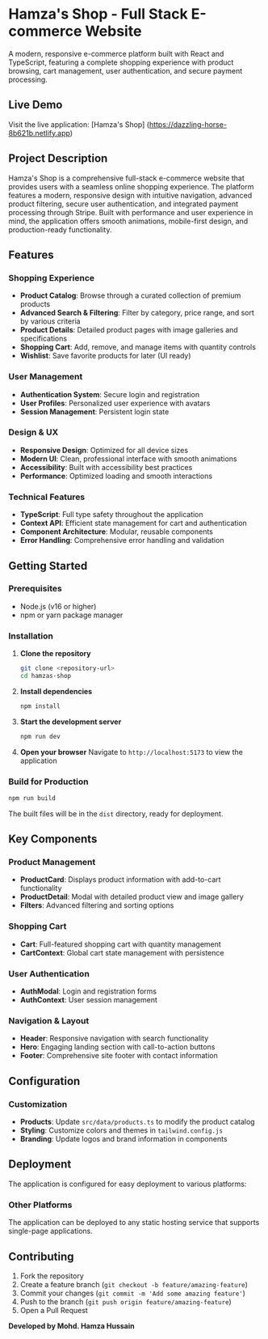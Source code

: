 # Hamza's Shop - Full Stack E-commerce Website

A modern, responsive e-commerce platform built with React and TypeScript, featuring a complete shopping experience with product browsing, cart management, user authentication, and secure payment processing.

## Live Demo

Visit the live application: [Hamza's Shop] (https://dazzling-horse-8b621b.netlify.app)
## Project Description

Hamza's Shop is a comprehensive full-stack e-commerce website that provides users with a seamless online shopping experience. The platform features a modern, responsive design with intuitive navigation, advanced product filtering, secure user authentication, and integrated payment processing through Stripe. Built with performance and user experience in mind, the application offers smooth animations, mobile-first design, and production-ready functionality.

## Features

### Shopping Experience
- **Product Catalog**: Browse through a curated collection of premium products
- **Advanced Search & Filtering**: Filter by category, price range, and sort by various criteria
- **Product Details**: Detailed product pages with image galleries and specifications
- **Shopping Cart**: Add, remove, and manage items with quantity controls
- **Wishlist**: Save favorite products for later (UI ready)

### User Management
- **Authentication System**: Secure login and registration
- **User Profiles**: Personalized user experience with avatars
- **Session Management**: Persistent login state

### Design & UX
- **Responsive Design**: Optimized for all device sizes
- **Modern UI**: Clean, professional interface with smooth animations
- **Accessibility**: Built with accessibility best practices
- **Performance**: Optimized loading and smooth interactions

### Technical Features
- **TypeScript**: Full type safety throughout the application
- **Context API**: Efficient state management for cart and authentication
- **Component Architecture**: Modular, reusable components
- **Error Handling**: Comprehensive error handling and validation

## Getting Started

### Prerequisites
- Node.js (v16 or higher)
- npm or yarn package manager

### Installation

1. **Clone the repository**
   ```bash
   git clone <repository-url>
   cd hamzas-shop
   ```

2. **Install dependencies**
   ```bash
   npm install
   ```

3. **Start the development server**
   ```bash
   npm run dev
   ```

4. **Open your browser**
   Navigate to `http://localhost:5173` to view the application

### Build for Production

```bash
npm run build
```

The built files will be in the `dist` directory, ready for deployment.

## Key Components

### Product Management
- **ProductCard**: Displays product information with add-to-cart functionality
- **ProductDetail**: Modal with detailed product view and image gallery
- **Filters**: Advanced filtering and sorting options

### Shopping Cart
- **Cart**: Full-featured shopping cart with quantity management
- **CartContext**: Global cart state management with persistence

### User Authentication
- **AuthModal**: Login and registration forms
- **AuthContext**: User session management

### Navigation & Layout
- **Header**: Responsive navigation with search functionality
- **Hero**: Engaging landing section with call-to-action buttons
- **Footer**: Comprehensive site footer with contact information

## Configuration

### Customization
- **Products**: Update `src/data/products.ts` to modify the product catalog
- **Styling**: Customize colors and themes in `tailwind.config.js`
- **Branding**: Update logos and brand information in components

## Deployment

The application is configured for easy deployment to various platforms:

### Other Platforms
The application can be deployed to any static hosting service that supports single-page applications.

## Contributing

1. Fork the repository
2. Create a feature branch (`git checkout -b feature/amazing-feature`)
3. Commit your changes (`git commit -m 'Add some amazing feature'`)
4. Push to the branch (`git push origin feature/amazing-feature`)
5. Open a Pull Request

**Developed by Mohd. Hamza Hussain**

